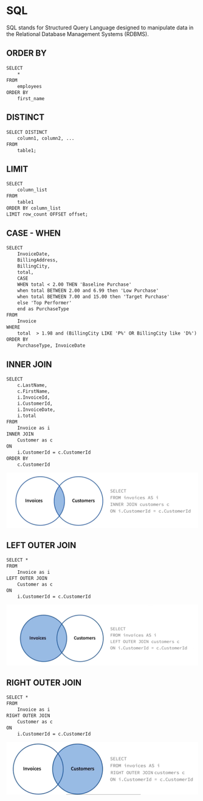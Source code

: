 # SQL 

SQL stands for Structured Query Language designed to manipulate data in the Relational Database Management Systems (RDBMS).

## ORDER BY
```
SELECT 
    *
FROM 
    employees
ORDER BY 
    first_name
```

## DISTINCT
```
SELECT DISTINCT
    column1, column2, ...
FROM
    table1;
```

## LIMIT
```
SELECT 
    column_list
FROM
    table1
ORDER BY column_list
LIMIT row_count OFFSET offset;
```

## CASE - WHEN
```
SELECT
	InvoiceDate,
	BillingAddress,
	BillingCity,
	total,
	CASE
	WHEN total < 2.00 THEN 'Baseline Purchase'
	when total BETWEEN 2.00 and 6.99 then 'Low Purchase'
	when total BETWEEN 7.00 and 15.00 then 'Target Purchase'
	else 'Top Performer'
	end as PurchaseType
FROM
	Invoice
WHERE	
	total  > 1.98 and (BillingCity LIKE 'P%' OR BillingCity like 'D%')
ORDER BY 
	PurchaseType, InvoiceDate
```

## INNER JOIN
```
SELECT
	c.LastName,
	c.FirstName,
	i.InvoiceId,
	i.CustomerId,
	i.InvoiceDate,
	i.total
FROM
	Invoice as i
INNER JOIN
	Customer as c
ON 
	i.CustomerId = c.CustomerId
ORDER BY 
    c.CustomerId
```
![alt text](inner-join-selection.png)

## LEFT OUTER JOIN
```
SELECT *
FROM
	Invoice as i
LEFT OUTER JOIN
	Customer as c
ON
    i.CustomerId = c.CustomerId
```
![alt text](left-outer-join-selection.png)

## RIGHT OUTER JOIN
```
SELECT *
FROM
	Invoice as i
RIGHT OUTER JOIN
	Customer as c
ON
    i.CustomerId = c.CustomerId
```
![alt text](right-outer-join-selection.png)
